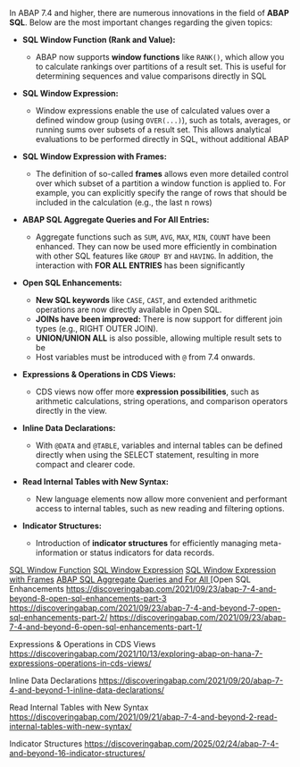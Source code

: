 In ABAP 7.4 and higher, there are numerous innovations in the field of **ABAP SQL**. Below are the most important changes regarding the given topics:

- **SQL Window Function (Rank and Value):**
    - ABAP now supports **window functions** like `RANK()`, which allow you to calculate rankings over partitions of a result set. This is useful for determining sequences and value comparisons directly in SQL
    
- **SQL Window Expression:**
    - Window expressions enable the use of calculated values over a defined window group (using `OVER(...)`), such as totals, averages, or running sums over subsets of a result set. This allows analytical evaluations to be performed directly in SQL, without additional ABAP 
    
- **SQL Window Expression with Frames:**
    - The definition of so-called **frames** allows even more detailed control over which subset of a partition a window function is applied to. For example, you can explicitly specify the range of rows that should be included in the calculation (e.g., the last n rows)
    
- **ABAP SQL Aggregate Queries and For All Entries:**
    - Aggregate functions such as `SUM`, `AVG`, `MAX`, `MIN`, `COUNT` have been enhanced. They can now be used more efficiently in combination with other SQL features like `GROUP BY` and `HAVING`. In addition, the interaction with **FOR ALL ENTRIES** has been significantly
    
- **Open SQL Enhancements:**
    - **New SQL keywords** like `CASE`, `CAST`, and extended arithmetic operations are now directly available in Open SQL.
    - **JOINs have been improved:** There is now support for different join types (e.g., RIGHT OUTER JOIN).
    - **UNION/UNION ALL** is also possible, allowing multiple result sets to be 
    - Host variables must be introduced with `@` from 7.4 onwards.
    
- **Expressions & Operations in CDS Views:**
    - CDS views now offer more **expression possibilities**, such as arithmetic calculations, string operations, and comparison operators directly in the view.
    
- **Inline Data Declarations:**
    - With `@DATA` and `@TABLE`, variables and internal tables can be defined directly when using the SELECT statement, resulting in more compact and clearer code.
    
- **Read Internal Tables with New Syntax:**
    - New language elements now allow more convenient and performant access to internal tables, such as new reading and filtering options.

- **Indicator Structures:**
    - Introduction of **indicator structures** for efficiently managing meta-information or status indicators for data records.


[SQL Window Function](https://discoveringabap.com/2021/12/24/abap-7-4-and-beyond-15-sql-window-function-rank-and-value/)
[SQL Window Expression](https://discoveringabap.com/2021/12/20/abap-7-4-and-beyond-13-sql-windowing-functions-1/)
[SQL Window Expression with Frames](https://discoveringabap.com/2021/12/23/abap-7-4-and-beyond-14-sql-window-expression-with-frames/)
[ABAP SQL Aggregate Queries and For All ](https://discoveringabap.com/2021/12/12/abap-7-4-and-beyond-12-abap-sql-aggregate-queries-and-for-all-entries/)
[Open SQL Enhancements
https://discoveringabap.com/2021/09/23/abap-7-4-and-beyond-8-open-sql-enhancements-part-3
https://discoveringabap.com/2021/09/23/abap-7-4-and-beyond-7-open-sql-enhancements-part-2/
https://discoveringabap.com/2021/09/23/abap-7-4-and-beyond-6-open-sql-enhancements-part-1/

Expressions & Operations in CDS Views
https://discoveringabap.com/2021/10/13/exploring-abap-on-hana-7-expressions-operations-in-cds-views/

Inline Data Declarations
https://discoveringabap.com/2021/09/20/abap-7-4-and-beyond-1-inline-data-declarations/

Read Internal Tables with New Syntax
https://discoveringabap.com/2021/09/21/abap-7-4-and-beyond-2-read-internal-tables-with-new-syntax/

Indicator Structures
https://discoveringabap.com/2025/02/24/abap-7-4-and-beyond-16-indicator-structures/